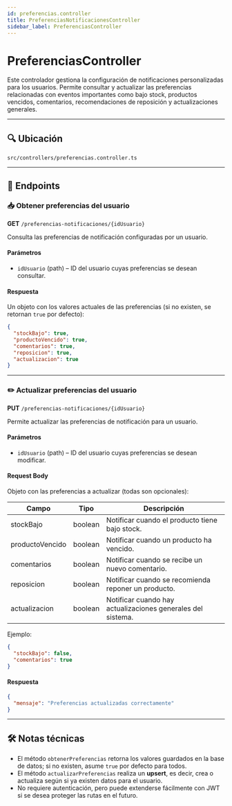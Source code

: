 ```yaml
---
id: preferencias.controller
title: PreferenciasNotificacionesController
sidebar_label: PreferenciasController
---
```


# PreferenciasController

Este controlador gestiona la configuración de notificaciones personalizadas para los usuarios. Permite consultar y actualizar las preferencias relacionadas con eventos importantes como bajo stock, productos vencidos, comentarios, recomendaciones de reposición y actualizaciones generales.

---

## 🔍 Ubicación

`src/controllers/preferencias.controller.ts`

---

## 📌 Endpoints

### 📥 Obtener preferencias del usuario

**GET** `/preferencias-notificaciones/{idUsuario}`

Consulta las preferencias de notificación configuradas por un usuario.

#### Parámetros

- `idUsuario` (path) – ID del usuario cuyas preferencias se desean consultar.

#### Respuesta

Un objeto con los valores actuales de las preferencias (si no existen, se retornan `true` por defecto):

```json
{
  "stockBajo": true,
  "productoVencido": true,
  "comentarios": true,
  "reposicion": true,
  "actualizacion": true
}
````

---

### ✏️ Actualizar preferencias del usuario

**PUT** `/preferencias-notificaciones/{idUsuario}`

Permite actualizar las preferencias de notificación para un usuario.

#### Parámetros

* `idUsuario` (path) – ID del usuario cuyas preferencias se desean modificar.

#### Request Body

Objeto con las preferencias a actualizar (todas son opcionales):

| Campo           | Tipo    | Descripción                                                 |
| --------------- | ------- | ----------------------------------------------------------- |
| stockBajo       | boolean | Notificar cuando el producto tiene bajo stock.              |
| productoVencido | boolean | Notificar cuando un producto ha vencido.                    |
| comentarios     | boolean | Notificar cuando se recibe un nuevo comentario.             |
| reposicion      | boolean | Notificar cuando se recomienda reponer un producto.         |
| actualizacion   | boolean | Notificar cuando hay actualizaciones generales del sistema. |

Ejemplo:

```json
{
  "stockBajo": false,
  "comentarios": true
}
```

#### Respuesta

```json
{
  "mensaje": "Preferencias actualizadas correctamente"
}
```

---

## 🛠️ Notas técnicas

* El método `obtenerPreferencias` retorna los valores guardados en la base de datos; si no existen, asume `true` por defecto para todos.
* El método `actualizarPreferencias` realiza un **upsert**, es decir, crea o actualiza según si ya existen datos para el usuario.
* No requiere autenticación, pero puede extenderse fácilmente con JWT si se desea proteger las rutas en el futuro.
